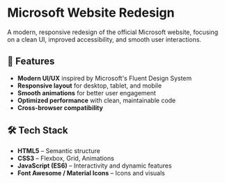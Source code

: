 # Microsoft Website Redesign

A modern, responsive redesign of the official Microsoft website, focusing on a clean UI, improved accessibility, and smooth user interactions.

## 🚀 Features

- **Modern UI/UX** inspired by Microsoft's Fluent Design System  
- **Responsive layout** for desktop, tablet, and mobile  
- **Smooth animations** for better user engagement  
- **Optimized performance** with clean, maintainable code  
- **Cross-browser compatibility**

## 🛠 Tech Stack

- **HTML5** – Semantic structure  
- **CSS3** – Flexbox, Grid, Animations  
- **JavaScript (ES6)** – Interactivity and dynamic features  
- **Font Awesome / Material Icons** – Icons and visuals  
